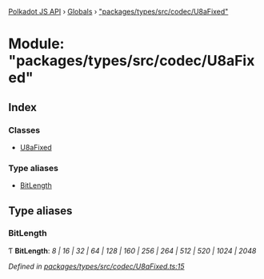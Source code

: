 [Polkadot JS API](../README.md) › [Globals](../globals.md) › ["packages/types/src/codec/U8aFixed"](_packages_types_src_codec_u8afixed_.md)

# Module: "packages/types/src/codec/U8aFixed"

## Index

### Classes

* [U8aFixed](../classes/_packages_types_src_codec_u8afixed_.u8afixed.md)

### Type aliases

* [BitLength](_packages_types_src_codec_u8afixed_.md#bitlength)

## Type aliases

###  BitLength

Ƭ **BitLength**: *8 | 16 | 32 | 64 | 128 | 160 | 256 | 264 | 512 | 520 | 1024 | 2048*

*Defined in [packages/types/src/codec/U8aFixed.ts:15](https://github.com/polkadot-js/api/blob/065f39ba6d/packages/types/src/codec/U8aFixed.ts#L15)*
